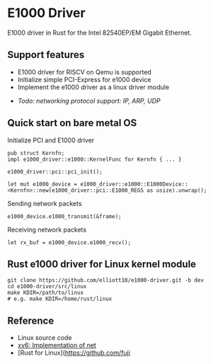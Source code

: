 # E1000 Driver
E1000 driver in Rust for the Intel 82540EP/EM Gigabit Ethernet.

## Support features
* E1000 driver for RISCV on Qemu is supported
* Initialize simple PCI-Express for e1000 device
* Implement the e1000 driver as a linux driver module

- _Todo: networking protocol support: IP, ARP, UDP_

## Quick start on bare metal OS

Initialize PCI and E1000 driver
```
pub struct Kernfn;
impl e1000_driver::e1000::KernelFunc for Kernfn { ... }

e1000_driver::pci::pci_init();

let mut e1000_device = e1000_driver::e1000::E1000Device::<Kernfn>::new(e1000_driver::pci::E1000_REGS as usize).unwrap();
```

Sending network packets
```
e1000_device.e1000_transmit(&frame);
```

Receiving network packets
```
let rx_buf = e1000_device.e1000_recv();
```

## Rust e1000 driver for Linux kernel module
```
git clone https://github.com/elliott10/e1000-driver.git -b dev
cd e1000-driver/src/linux
make KDIR=/path/to/linux
# e.g. make KDIR=/home/rust/linux
```

## Reference
* Linux source code
* [xv6: Implementation of net](https://github.com/mit-pdos/xv6-riscv-fall19/tree/net)
* [Rust for Linux](https://github.com/fuji
